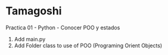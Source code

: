 # Tamagoshi
Practica 01 - Python - Conocer POO y estados 


1. Add main.py
2. Add Folder class to use of POO (Programing Orient Objects)